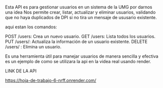 Esta API es para gestionar usuarios en un sistema de la UMG por darnos una idea Nos permite crear, listar, actualizar y eliminar usuarios, validando que no haya duplicados de DPI si no tira un mensaje de ususario
existente.

aqui estan los comandos:

POST /users: Crea un nuevo usuario.
GET /users: Lista todos los usuarios.
PUT /users/: Actualiza la información de un usuario existente.
DELETE /users/ : Elimina un usuario.

Es una herramienta útil para manejar usuarios de manera sencilla y efectiva es un ejemplo de como se utilizara la api en la videa real usando render.

LINK DE LA API

https://hoja-de-trabajo-6-nrff.onrender.com/
